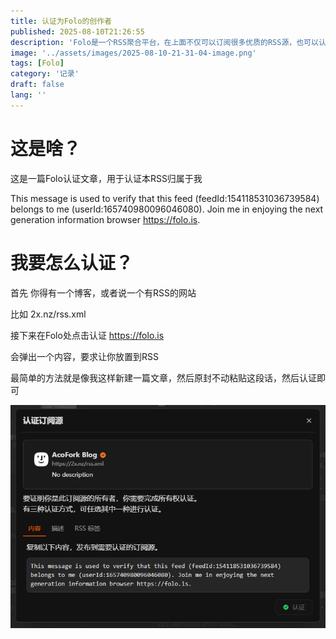 ```yaml
---
title: 认证为Folo的创作者
published: 2025-08-10T21:26:55
description: 'Folo是一个RSS聚合平台，在上面不仅可以订阅很多优质的RSS源，也可以认领自己的RSS源'
image: '../assets/images/2025-08-10-21-31-04-image.png'
tags: [Folo]
category: '记录'
draft: false 
lang: ''
---
```


# 这是啥？

这是一篇Folo认证文章，用于认证本RSS归属于我

This message is used to verify that this feed (feedId:154118531036739584) belongs to me (userId:165740980096046080). Join me in enjoying the next generation information browser https://folo.is.

# 我要怎么认证？

首先 你得有一个博客，或者说一个有RSS的网站

比如 2x.nz/rss.xml

接下来在Folo处点击认证 https://folo.is

会弹出一个内容，要求让你放置到RSS

最简单的方法就是像我这样新建一篇文章，然后原封不动粘贴这段话，然后认证即可

![](../assets/images/2025-08-10-21-31-04-image.png)